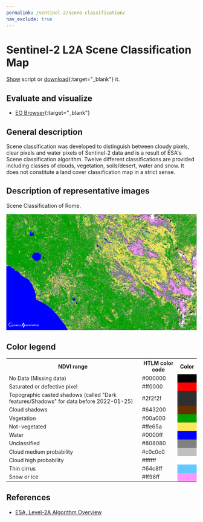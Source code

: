 ```yaml
---
permalink: /sentinel-2/scene-classification/
nav_exclude: true
---
```


# Sentinel-2 L2A Scene Classification Map

<a href="#" id='togglescript'>Show</a> script or [download](script.js){:target="_blank"} it.
<div id='script_view' style="display:none">
{% highlight javascript %}
{% include_relative script.js %}
{% endhighlight %}
</div>

## Evaluate and visualize

 - [EO Browser](https://sentinelshare.page.link/RZHb){:target="_blank"}

## General description

Scene classification was developed to distinguish between cloudy pixels, clear pixels and water pixels of Sentinel-2 data and is a result of ESA's Scene classification algorithm. Twelve different classifications are provided including classes of clouds, vegetation, soils/desert, water and snow. It does not constitute a land cover classification map in a strict sense.

## Description of representative images

Scene Classification of Rome. 

![NDVI of Rome](fig/fig1.png)

## Color legend
<table>
  <tr>
    <th>NDVI range</th>
    <th>HTLM color code</th>
    <th>Color</th>
  </tr>
  <tr>
    <td>No Data (Missing data)</td>
    <td>#000000</td>
    <td style="background-color: #000000;"></td>
  </tr>
  <tr>
    <td>Saturated or defective pixel</td>
    <td>#ff0000</td>
    <td style="background-color: #ff0000;"></td>
  </tr>
  <tr>
    <td>Topographic casted shadows (called "Dark features/Shadows" for data before 2022-01-25)</td>
    <td>#2f2f2f</td>
    <td style="background-color: #2f2f2f;"></td>
  </tr>
  <tr>
    <td>Cloud shadows</td>
    <td>#643200</td>
    <td style="background-color: #643200;"></td>
  </tr>
  <tr>
    <td>Vegetation</td>
    <td>#00a000</td>
    <td style="background-color: #00a000;"></td>
  </tr>
  <tr>
    <td>Not-vegetated</td>
    <td>#ffe65a</td>
    <td style="background-color: #ffe65a;"></td>
  </tr>
  <tr>
    <td>Water</td>
    <td>#0000ff</td>
    <td style="background-color: #0000ff;"></td>
  </tr>
  <tr>
    <td>Unclassified</td>
    <td>#808080</td>
    <td style="background-color: #808080;"></td>
  </tr>
  <tr>
    <td>Cloud medium probability</td>
    <td>#c0c0c0</td>
    <td style="background-color: #c0c0c0;"></td>
  </tr>
  <tr>
    <td>Cloud high probability</td>
    <td>#ffffff</td>
    <td style="background-color: #ffffff;"></td>
  </tr>
  <tr>
    <td>Thin cirrus</td>
    <td>#64c8ff</td>
    <td style="background-color: #64c8ff;"></td>
  </tr>
  <tr>
    <td>Snow or ice</td>
    <td>#ff96ff</td>
    <td style="background-color: #ff96ff;"></td>
  </tr>

</table>

## References

- [ESA, Level-2A Algorithm Overview](https://sentinel.esa.int/web/sentinel/technical-guides/sentinel-2-msi/level-2a/algorithm)
